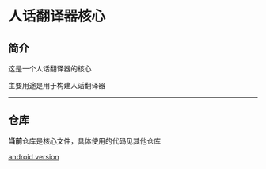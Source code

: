 # 人话翻译器核心
## 简介
这是一个人话翻译器的核心

主要用途是用于构建人话翻译器

---
## 仓库
**当前**仓库是核心文件，具体使用的代码见其他仓库

[android version](https://github.com/savet-save/human-language-translator "android")

